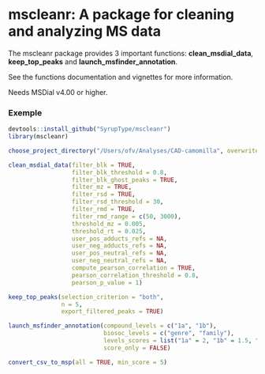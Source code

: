 # mscleanr: A package for cleaning and analyzing MS data

The mscleanr package provides 3 important functions: **clean_msdial_data**, **keep_top_peaks** and **launch_msfinder_annotation**.

See the functions documentation and vignettes for more information.

Needs MSDial v4.00 or higher.

### Exemple
```R
devtools::install_github("SyrupType/mscleanr")
library(mscleanr)

choose_project_directory("/Users/ofv/Analyses/CAD-camomilla", overwrite = TRUE)

clean_msdial_data(filter_blk = TRUE,
                  filter_blk_threshold = 0.8,
                  filter_blk_ghost_peaks = TRUE,
                  filter_mz = TRUE,
                  filter_rsd = TRUE,
                  filter_rsd_threshold = 30,
                  filter_rmd = TRUE,
                  filter_rmd_range = c(50, 3000),
                  threshold_mz = 0.005,
                  threshold_rt = 0.025,
                  user_pos_adducts_refs = NA,
                  user_neg_adducts_refs = NA,
                  user_pos_neutral_refs = NA,
                  user_neg_neutral_refs = NA,
                  compute_pearson_correlation = TRUE,
                  pearson_correlation_threshold = 0.8,
                  pearson_p_value = 1)

keep_top_peaks(selection_criterion = "both",
               n = 5,
               export_filtered_peaks = TRUE)

launch_msfinder_annotation(compound_levels = c("1a", "1b"),
                           biosoc_levels = c("genre", "family"),
                           levels_scores = list("1a" = 2, "1b" = 1.5, "genre" = 2, "family" = 1.5),
                           score_only = FALSE)

convert_csv_to_msp(all = TRUE, min_score = 5)


```
